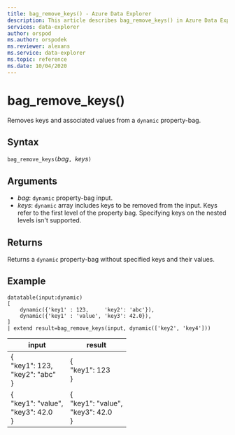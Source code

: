 ```yaml
---
title: bag_remove_keys() - Azure Data Explorer 
description: This article describes bag_remove_keys() in Azure Data Explorer.
services: data-explorer
author: orspod
ms.author: orspodek
ms.reviewer: alexans
ms.service: data-explorer
ms.topic: reference
ms.date: 10/04/2020
---
```

# bag_remove_keys()

Removes keys and associated values from a `dynamic` property-bag.

## Syntax

`bag_remove_keys(`*bag*`, `*keys*`)`

## Arguments

* *bag*: `dynamic` property-bag input.
* *keys*: `dynamic` array includes keys to be removed from the input. Keys refer to the first level of the property bag.
Specifying keys on the nested levels isn't supported.

## Returns

Returns a `dynamic` property-bag without specified keys and their values.

## Example

<!-- csl: https://help.kusto.windows.net/Samples -->
```kusto
datatable(input:dynamic)
[
    dynamic({'key1' : 123,     'key2': 'abc'}),
    dynamic({'key1' : 'value', 'key3': 42.0}),
]
| extend result=bag_remove_keys(input, dynamic(['key2', 'key4']))
```

|input|result|
|---|---|
|{<br>  "key1": 123,<br>  "key2": "abc"<br>}|{<br>  "key1": 123<br>}|
|{<br>  "key1": "value",<br>  "key3": 42.0<br>}|{<br>  "key1": "value",<br>  "key3": 42.0<br>}|
